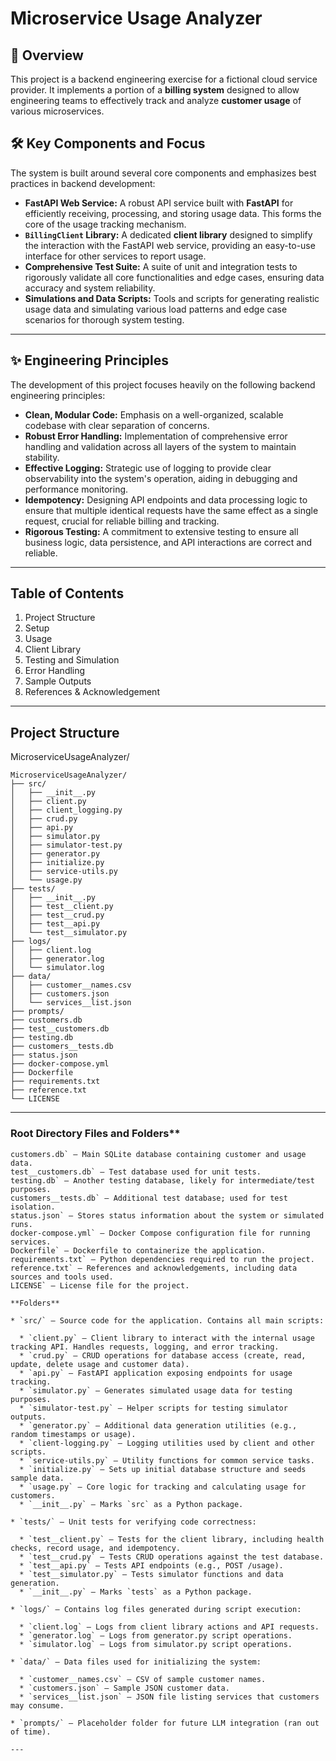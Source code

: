 # Microservice Usage Analyzer

## 🚀 Overview

This project is a backend engineering exercise for a fictional cloud service provider. It implements a portion of a **billing system** designed to allow engineering teams to effectively track and analyze **customer usage** of various microservices.

## 🛠️ Key Components and Focus

The system is built around several core components and emphasizes best practices in backend development:

* **FastAPI Web Service:** A robust API service built with **FastAPI** for efficiently receiving, processing, and storing usage data. This forms the core of the usage tracking mechanism.
* **`BillingClient` Library:** A dedicated **client library** designed to simplify the interaction with the FastAPI web service, providing an easy-to-use interface for other services to report usage.
* **Comprehensive Test Suite:** A suite of unit and integration tests to rigorously validate all core functionalities and edge cases, ensuring data accuracy and system reliability.
* **Simulations and Data Scripts:** Tools and scripts for generating realistic usage data and simulating various load patterns and edge case scenarios for thorough system testing.

---

## ✨ Engineering Principles

The development of this project focuses heavily on the following backend engineering principles:

* **Clean, Modular Code:** Emphasis on a well-organized, scalable codebase with clear separation of concerns.
* **Robust Error Handling:** Implementation of comprehensive error handling and validation across all layers of the system to maintain stability.
* **Effective Logging:** Strategic use of logging to provide clear observability into the system's operation, aiding in debugging and performance monitoring.
* **Idempotency:** Designing API endpoints and data processing logic to ensure that multiple identical requests have the same effect as a single request, crucial for reliable billing and tracking.
* **Rigorous Testing:** A commitment to extensive testing to ensure all business logic, data persistence, and API interactions are correct and reliable.

---
## Table of Contents
   1. Project Structure
   2. Setup
   3. Usage
   4. Client Library
   5. Testing and Simulation
   6. Error Handling
   7. Sample Outputs
   8. References & Acknowledgement
   
---
## Project Structure
MicroserviceUsageAnalyzer/
```
MicroserviceUsageAnalyzer/
├── src/
│   ├── __init__.py
│   ├── client.py
│   ├── client_logging.py
│   ├── crud.py
│   ├── api.py
│   ├── simulator.py
│   ├── simulator-test.py
│   ├── generator.py
│   ├── initialize.py
│   ├── service-utils.py
│   └── usage.py
├── tests/
│   ├── __init__.py
│   ├── test__client.py
│   ├── test__crud.py
│   ├── test__api.py
│   └── test__simulator.py
├── logs/
│   ├── client.log
│   ├── generator.log
│   └── simulator.log
├── data/
│   ├── customer__names.csv
│   ├── customers.json
│   └── services__list.json
├── prompts/
├── customers.db
├── test__customers.db
├── testing.db
├── customers__tests.db
├── status.json
├── docker-compose.yml
├── Dockerfile
├── requirements.txt
├── reference.txt
└── LICENSE
```
---

### Root Directory Files and Folders**
```
customers.db` – Main SQLite database containing customer and usage data.
test__customers.db` – Test database used for unit tests.
testing.db` – Another testing database, likely for intermediate/test purposes.
customers__tests.db` – Additional test database; used for test isolation.
status.json` – Stores status information about the system or simulated runs.
docker-compose.yml` – Docker Compose configuration file for running services.
Dockerfile` – Dockerfile to containerize the application.
requirements.txt` – Python dependencies required to run the project.
reference.txt` – References and acknowledgements, including data sources and tools used.
LICENSE` – License file for the project.

**Folders**

* `src/` – Source code for the application. Contains all main scripts:

  * `client.py` – Client library to interact with the internal usage tracking API. Handles requests, logging, and error tracking.
  * `crud.py` – CRUD operations for database access (create, read, update, delete usage and customer data).
  * `api.py` – FastAPI application exposing endpoints for usage tracking.
  * `simulator.py` – Generates simulated usage data for testing purposes.
  * `simulator-test.py` – Helper scripts for testing simulator outputs.
  * `generator.py` – Additional data generation utilities (e.g., random timestamps or usage).
  * `client-logging.py` – Logging utilities used by client and other scripts.
  * `service-utils.py` – Utility functions for common service tasks.
  * `initialize.py` – Sets up initial database structure and seeds sample data.
  * `usage.py` – Core logic for tracking and calculating usage for customers.
  * `__init__.py` – Marks `src` as a Python package.

* `tests/` – Unit tests for verifying code correctness:

  * `test__client.py` – Tests for the client library, including health checks, record usage, and idempotency.
  * `test__crud.py` – Tests CRUD operations against the test database.
  * `test__api.py` – Tests API endpoints (e.g., POST /usage).
  * `test__simulator.py` – Tests simulator functions and data generation.
  * `__init__.py` – Marks `tests` as a Python package.

* `logs/` – Contains log files generated during script execution:

  * `client.log` – Logs from client library actions and API requests.
  * `generator.log` – Logs from generator.py script operations.
  * `simulator.log` – Logs from simulator.py script operations.

* `data/` – Data files used for initializing the system:

  * `customer__names.csv` – CSV of sample customer names.
  * `customers.json` – Sample JSON customer data.
  * `services__list.json` – JSON file listing services that customers may consume.

* `prompts/` – Placeholder folder for future LLM integration (ran out of time).

---

```
 
   
    

